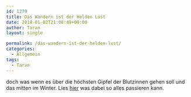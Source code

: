 ```yaml
---
id: 1279
title: Das Wandern ist der Helden Lust
date: 2018-01-02T21:08:49+00:00
author: Taran
layout: single

permalink: /das-wandern-ist-der-helden-lust/
categories:
  - Allgemein
tags:
  - Taran
---
```

doch was wenn es über die höchsten Gipfel der Blutzinnen gehen soll und das mitten im Winter. Lies [hier](http://www.phexkinder.de/mittelgruppe/die-gefaehrten/taran-ibn-muhammed-ibn-ayabun-ai-orkhiander/tarans-reisebericht/#EinWallAusEis) was dabei so alles passieren kann.